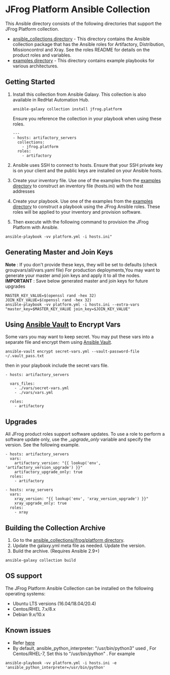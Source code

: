 # JFrog Platform Ansible Collection

This Ansible directory consists of the following directories that support the JFrog Platform collection.
 
 * [ansible_collections directory](ansible_collections) - This directory contains the Ansible collection package that has the Ansible roles for Artifactory, Distribution, Missioncontrol and Xray. See the roles README for details on the product roles and variables.
 * [examples directory](examples) - This directory contains example playbooks for various architectures.
 

 ## Getting Started
 
 1. Install this collection from Ansible Galaxy. This collection is also available in RedHat Automation Hub.
    
    ```
    ansible-galaxy collection install jfrog.platform
    ```
        
    Ensure you reference the collection in your playbook when using these roles.
        
    ```
    ---
    - hosts: artifactory_servers
      collections:
        - jfrog.platform
      roles:
        - artifactory
    
    ```
    
 2. Ansible uses SSH to connect to hosts. Ensure that your SSH private key is on your client and the public keys are installed on your Ansible hosts. 
 
 3. Create your inventory file. Use one of the examples from the [examples directory](examples) to construct an inventory file (hosts.ini) with the host addresses
 
 4. Create your playbook. Use one of the examples from the [examples directory](examples) to construct a playbook using the JFrog Ansible roles. These roles will be applied to your inventory and provision software.
 
 5. Then execute with the following command to provision the JFrog Platform with Ansible.
 
```
ansible-playbook -vv platform.yml -i hosts.ini"
```

## Generating Master and Join Keys
**Note** : If you don't provide these keys, they will be set to defaults (check groupvars/all/vars.yaml file)
For production deployments,You may want to generate your master amd join keys and apply it to all the nodes.
**IMPORTANT** : Save below generated master and join keys for future upgrades

```
MASTER_KEY_VALUE=$(openssl rand -hex 32)
JOIN_KEY_VALUE=$(openssl rand -hex 32)
ansible-playbook -vv platform.yml -i hosts.ini --extra-vars "master_key=$MASTER_KEY_VALUE join_key=$JOIN_KEY_VALUE"
```

## Using [Ansible Vault](https://docs.ansible.com/ansible/latest/user_guide/vault.html) to Encrypt Vars
Some vars you may want to keep secret. You may put these vars into a separate file and encrypt them using [Ansible Vault](https://docs.ansible.com/ansible/latest/user_guide/vault.html).

```
ansible-vault encrypt secret-vars.yml --vault-password-file ~/.vault_pass.txt
```

then in your playbook include the secret vars file.

```
- hosts: artifactory_servers

  vars_files:
    - ./vars/secret-vars.yml
    - ./vars/vars.yml

  roles:
    - artifactory
```

## Upgrades
All JFrog product roles support software updates. To use a role to perform a software update only, use the _<product>_upgrade_only_ variable and specify the version. See the following example.

```
- hosts: artifactory_servers
  vars:
    artifactory_version: "{{ lookup('env', 'artifactory_version_upgrade') }}"
    artifactory_upgrade_only: true
  roles:
    - artifactory

- hosts: xray_servers
  vars:
    xray_version: "{{ lookup('env', 'xray_version_upgrade') }}"
    xray_upgrade_only: true
  roles:
    - xray
```

## Building the Collection Archive
1. Go to the [ansible_collections/jfrog/platform directory](ansible_collections/jfrog/platform).
2. Update the galaxy.yml meta file as needed. Update the version.
3. Build the archive. (Requires Ansible 2.9+)
```
ansible-galaxy collection build
```

## OS support 
The JFrog Platform Ansible Collection can be installed on the following operating systems:

* Ubuntu LTS versions (16.04/18.04/20.4)
* Centos/RHEL 7.x/8.x
* Debian 9.x/10.x

## Known issues
* Refer [here](https://github.com/jfrog/JFrog-Cloud-Installers/issues?q=is%3Aopen+is%3Aissue+label%3AAnsible)
* By default, ansible_python_interpreter: "/usr/bin/python3" used , For Centos/RHEL-7, Set this to "/usr/bin/python" . For example
```
ansible-playbook -vv platform.yml -i hosts.ini -e 'ansible_python_interpreter=/usr/bin/python'
```

